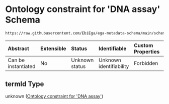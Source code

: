 # Ontology constraint for 'DNA assay' Schema

```txt
https://raw.githubusercontent.com/EbiEga/ega-metadata-schema/main/schemas/EGA.experiment.json#/allOf/0/then/properties/assayType/properties/termId
```



| Abstract            | Extensible | Status         | Identifiable            | Custom Properties | Additional Properties | Access Restrictions | Defined In                                                                           |
| :------------------ | :--------- | :------------- | :---------------------- | :---------------- | :-------------------- | :------------------ | :----------------------------------------------------------------------------------- |
| Can be instantiated | No         | Unknown status | Unknown identifiability | Forbidden         | Allowed               | none                | [EGA.experiment.json\*](../../../schemas/EGA.experiment.json "open original schema") |

## termId Type

unknown ([Ontology constraint for 'DNA assay'](ega-9-allof-if-the-assayed-molecule-is-deoxyribonucleic-acid-then-the-assay-type-must-be-of-dna-asay-type-then-properties-assaytype-properties-ontology-constraint-for-dna-assay.md))
